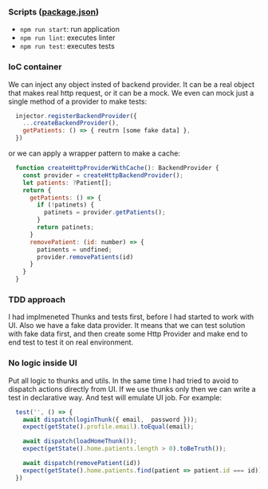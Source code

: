 
### Scripts ([package.json](./package.json))

- `npm run start`: run application
- `npm run lint`: executes linter
- `npm run test`: executes tests

### IoC container

We can inject any object insted of backend provider. It can be a real object that makes real http request, or it can be a mock.
We even can mock just a single method of a provider to make tests:

```javascript
  injector.registerBackendProvider({
    ...createBackendProvider(),
    getPatients: () => { reutrn [some fake data] },
  })
```

or we can apply a wrapper pattern to make a cache:

```javascript
  function createHttpProviderWithCache(): BackendProvider {
    const provider = createHttpBackendProvider();
    let patients: ?Patient[];
    return {
      getPatients: () => {
        if (!patinets) {
          patinets = provider.getPatients();
        }
        return patinets;
      }
      removePatient: (id: number) => {
        patinents = undfined;
        provider.removePatients(id)
      }
    }
  }
```

### TDD approach

I had implmeneted Thunks and tests first, before I had started to work with UI. Also we have a fake data provider. 
It means that we can test solution with fake data first, and then create some Http Provider and make end to end test to test it on real environment.

### No logic inside UI

Put all logic to thunks and utils. In the same time I had tried to avoid to dispatch actions directly from UI.
If we use thunks only then we can write a test in declarative way. And test will emulate UI job. For example:

```javascript
  test('', () => {
    await dispatch(loginThunk({ email,  password }));
    expect(getState().profile.email).toEqual(email);

    await dispatch(loadHomeThunk());
    expect(getState().home.patients.length > 0).toBeTruth());

    await dispatch(removePatient(id))
    expect(getState().home.patients.find(patient => patient.id === id)).toBeFalsy();
  })
```